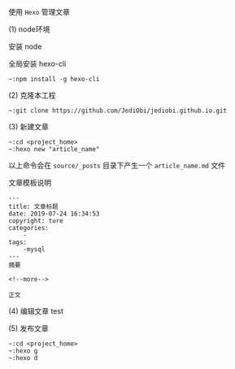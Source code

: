 使用 ```Hexo``` 管理文章

(1) node环境

安装 node


全局安装 hexo-cli
```
~:npm install -g hexo-cli
```


(2) 克隆本工程

```
~:git clone https://github.com/JediObi/jediobi.github.io.git
```

(3) 新建文章

```
~:cd <project_home>
~:hexo new "article_name"
```
以上命令会在 ```source/_posts``` 目录下产生一个 ```article_name.md``` 文件

文章模板说明
```
---
title: 文章标题
date: 2019-07-24 16:34:53
copyright: ture
categories:
    -
tags:
    -mysql
---
摘要

<!--more-->

正文
```

(4) 编辑文章
test

(5) 发布文章

```
~:cd <project_home>
~:hexo g
~:hexo d
```
